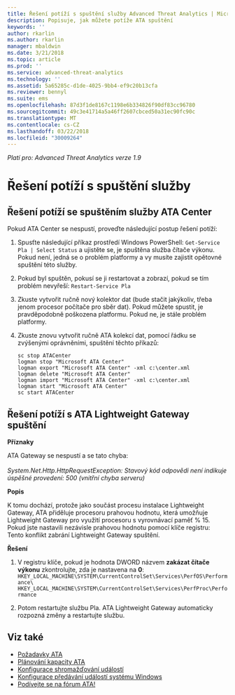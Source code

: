 ```yaml
---
title: Řešení potíží s spuštění služby Advanced Threat Analytics | Microsoft Docs
description: Popisuje, jak můžete potíže ATA spuštění
keywords: ''
author: rkarlin
ms.author: rkarlin
manager: mbaldwin
ms.date: 3/21/2018
ms.topic: article
ms.prod: ''
ms.service: advanced-threat-analytics
ms.technology: ''
ms.assetid: 5a65285c-d1de-4025-9bb4-ef9c20b13cfa
ms.reviewer: bennyl
ms.suite: ems
ms.openlocfilehash: 87d3f1de8167c1198e6b334826f90df83cc96780
ms.sourcegitcommit: 49c3e41714a5a46ff2607cbced50a31ec90fc90c
ms.translationtype: MT
ms.contentlocale: cs-CZ
ms.lasthandoff: 03/22/2018
ms.locfileid: "30009264"
---
```

*Platí pro: Advanced Threat Analytics verze 1.9*



# <a name="troubleshooting-service-startup"></a>Řešení potíží s spuštění služby

## <a name="troubleshooting-ata-center-service-startup"></a>Řešení potíží se spuštěním služby ATA Center

Pokud ATA Center se nespustí, proveďte následující postup řešení potíží:

1.  Spusťte následující příkaz prostředí Windows PowerShell: `Get-Service Pla | Select Status` a ujistěte se, je spuštěna služba čítače výkonu. Pokud není, jedná se o problém platformy a vy musíte zajistit opětovné spuštění této služby.
2.  Pokud byl spuštěn, pokusí se ji restartovat a zobrazí, pokud se tím problém nevyřeší: `Restart-Service Pla`
3.  Zkuste vytvořit ručně nový kolektor dat (bude stačit jakýkoliv, třeba jenom procesor počítače pro sběr dat).
Pokud můžete spustit, je pravděpodobně poškozena platformu. Pokud ne, je stále problém platformy.

4.  Zkuste znovu vytvořit ručně ATA kolekcí dat, pomocí řádku se zvýšenými oprávněními, spuštění těchto příkazů:

        sc stop ATACenter
        logman stop "Microsoft ATA Center"
        logman export "Microsoft ATA Center" -xml c:\center.xml
        logman delete "Microsoft ATA Center"
        logman import "Microsoft ATA Center" -xml c:\center.xml
        logman start "Microsoft ATA Center"
        sc start ATACenter

## <a name="troubleshooting-ata-lightweight-gateway-startup"></a>Řešení potíží s ATA Lightweight Gateway spuštění

**Příznaky**

ATA Gateway se nespustí a se tato chyba:<br></br>
*System.Net.Http.HttpRequestException: Stavový kód odpovědi není indikuje úspěšné provedení: 500 (vnitřní chyba serveru)*

**Popis**

K tomu dochází, protože jako součást procesu instalace Lightweight Gateway, ATA přiděluje procesoru prahovou hodnotu, která umožňuje Lightweight Gateway pro využití procesoru s vyrovnávací paměť % 15. Pokud jste nastavili nezávisle prahovou hodnotu pomocí klíče registru: Tento konflikt zabrání Lightweight Gateway spuštění. 

**Řešení**

1. V registru klíče, pokud je hodnota DWORD názvem **zakázat čítače výkonu** zkontrolujte, zda je nastavena na **0**:  `HKEY_LOCAL_MACHINE\SYSTEM\CurrentControlSet\Services\PerfOS\Performance\` `HKEY_LOCAL_MACHINE\SYSTEM\CurrentControlSet\Services\PerfProc\Performance`
 
2. Potom restartujte službu Pla. ATA Lightweight Gateway automaticky rozpozná změny a restartujte službu.


## <a name="see-also"></a>Viz také
- [Požadavky ATA](ata-prerequisites.md)
- [Plánování kapacity ATA](ata-capacity-planning.md)
- [Konfigurace shromažďování událostí](configure-event-collection.md)
- [Konfigurace předávání událostí systému Windows](configure-event-collection.md#configuring-windows-event-forwarding)
- [Podívejte se na fórum ATA!](https://social.technet.microsoft.com/Forums/security/home?forum=mata)
